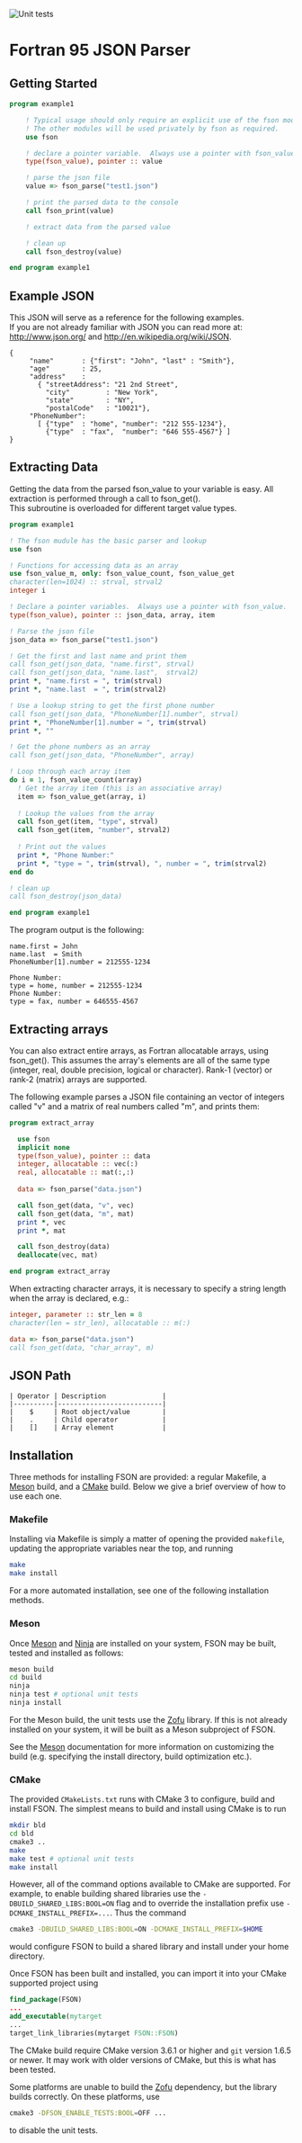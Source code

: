![Unit tests](https://github.com/josephalevin/fson/workflows/Unit%20tests/badge.svg)

Fortran 95 JSON Parser
======================

Getting Started
---------------
```fortran
program example1

    ! Typical usage should only require an explicit use of the fson module.
    ! The other modules will be used privately by fson as required.  
    use fson

    ! declare a pointer variable.  Always use a pointer with fson_value.
    type(fson_value), pointer :: value

    ! parse the json file
    value => fson_parse("test1.json")

    ! print the parsed data to the console
    call fson_print(value)    

    ! extract data from the parsed value        

    ! clean up
    call fson_destroy(value)

end program example1
```

Example JSON
------------
This JSON will serve as a reference for the following examples.  
If you are not already familiar with JSON you can read more at:
<http://www.json.org/> and <http://en.wikipedia.org/wiki/JSON>.
```
{
     "name"       : {"first": "John", "last" : "Smith"},
     "age"        : 25,
     "address"    :
       { "streetAddress": "21 2nd Street",
         "city"         : "New York",
         "state"        : "NY",
         "postalCode"   : "10021"},
     "PhoneNumber":
       [ {"type"  : "home", "number": "212 555-1234"},
         {"type"  : "fax",  "number": "646 555-4567"} ]
}
```

Extracting Data
---------------
Getting the data from the parsed fson_value to your variable is easy.  All extraction is performed through a call to fson_get().  
This subroutine is overloaded for different target value types.

```fortran
program example1

! The fson mudule has the basic parser and lookup 
use fson

! Functions for accessing data as an array
use fson_value_m, only: fson_value_count, fson_value_get
character(len=1024) :: strval, strval2
integer i

! Declare a pointer variables.  Always use a pointer with fson_value.
type(fson_value), pointer :: json_data, array, item

! Parse the json file
json_data => fson_parse("test1.json")

! Get the first and last name and print them
call fson_get(json_data, "name.first", strval)
call fson_get(json_data, "name.last",  strval2)
print *, "name.first = ", trim(strval)
print *, "name.last  = ", trim(strval2)

! Use a lookup string to get the first phone number
call fson_get(json_data, "PhoneNumber[1].number", strval)     
print *, "PhoneNumber[1].number = ", trim(strval)
print *, ""

! Get the phone numbers as an array
call fson_get(json_data, "PhoneNumber", array)

! Loop through each array item
do i = 1, fson_value_count(array)
  ! Get the array item (this is an associative array)
  item => fson_value_get(array, i)
  
  ! Lookup the values from the array
  call fson_get(item, "type", strval)
  call fson_get(item, "number", strval2)
  
  ! Print out the values
  print *, "Phone Number:"
  print *, "type = ", trim(strval), ", number = ", trim(strval2)
end do

! clean up
call fson_destroy(json_data)

end program example1
```
    
The program output is the following:

```
name.first = John
name.last  = Smith
PhoneNumber[1].number = 212555-1234

Phone Number:
type = home, number = 212555-1234
Phone Number:
type = fax, number = 646555-4567
```

Extracting arrays
-----------------
You can also extract entire arrays, as Fortran allocatable arrays, using fson_get(). This assumes the array's elements are all of the same type (integer, real, double precision, logical or character). Rank-1 (vector) or rank-2 (matrix) arrays are supported.

The following example parses a JSON file containing an vector of integers called "v" and a matrix of real numbers called "m", and prints them:

```fortran
program extract_array

  use fson
  implicit none
  type(fson_value), pointer :: data
  integer, allocatable :: vec(:)
  real, allocatable :: mat(:,:)
    
  data => fson_parse("data.json")

  call fson_get(data, "v", vec)
  call fson_get(data, "m", mat)
  print *, vec
  print *, mat

  call fson_destroy(data)
  deallocate(vec, mat)

end program extract_array
```

When extracting character arrays, it is necessary to specify a string length when the array is declared, e.g.:

```fortran
integer, parameter :: str_len = 8
character(len = str_len), allocatable :: m(:)

data => fson_parse("data.json")
call fson_get(data, "char_array", m)
```

JSON Path
---------

```
| Operator | Description              | 
|----------|--------------------------|
|    $     | Root object/value        | 
|    .     | Child operator           |
|    []    | Array element            |
```

Installation
------------

Three methods for installing FSON are provided: a regular Makefile, a
[Meson](https://mesonbuild.com) build, and a [CMake](https://cmake.org)
build.  Below we give a brief overview of how to use each one.

### Makefile

Installing via Makefile is simply a matter of opening the provided
`makefile`, updating the appropriate variables near the top, and running

```bash
make
make install
```

For a more automated installation, see one of the following installation
methods.

### Meson

Once [Meson](https://mesonbuild.com) and
[Ninja](https://ninja-build.org/) are installed on your system, FSON
may be built, tested and installed as follows:

```bash
meson build
cd build
ninja
ninja test # optional unit tests
ninja install
```

For the Meson build, the unit tests use the
[Zofu](https://github.com/acroucher/zofu) library. If this is not
already installed on your system, it will be built as a Meson
subproject of FSON.

See the [Meson](https://mesonbuild.com) documentation for more
information on customizing the build (e.g. specifying the install
directory, build optimization etc.).

### CMake

The provided `CMakeLists.txt` runs with CMake 3 to configure, build and
install FSON.  The simplest means to build and install using CMake is to
run

```bash
mkdir bld
cd bld
cmake3 ..
make
make test # optional unit tests
make install
```

However, all of the command options available to CMake are supported.
For example, to enable building shared libraries use the
`-DBUILD_SHARED_LIBS:BOOL=ON` flag and to override the installation
prefix use `-DCMAKE_INSTALL_PREFIX=...`.  Thus the command

```bash
cmake3 -DBUILD_SHARED_LIBS:BOOL=ON -DCMAKE_INSTALL_PREFIX=$HOME
```

would configure FSON to build a shared library and install under your
home directory.

Once FSON has been built and installed, you can import it into your
CMake supported project using

```cmake
find_package(FSON)
...
add_executable(mytarget
...
target_link_libraries(mytarget FSON::FSON)
```

The CMake build require CMake version 3.6.1 or higher and `git` version
1.6.5 or newer.  It may work with older versions of CMake, but this is
what has been tested.

Some platforms are unable to build the [Zofu](https://github.com/acroucher/zofu)
dependency, but the library builds correctly.  On these platforms, use

```bash
cmake3 -DFSON_ENABLE_TESTS:BOOL=OFF ...
```

to disable the unit tests.

